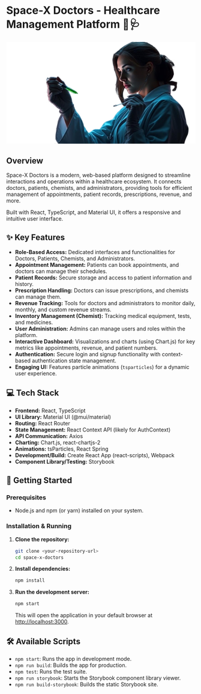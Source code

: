 # Space-X Doctors - Healthcare Management Platform 🚀🩺

![Project Screenshot](public/pics/cutout.png)

## Overview

Space-X Doctors is a modern, web-based platform designed to streamline interactions and operations within a healthcare ecosystem. It connects doctors, patients, chemists, and administrators, providing tools for efficient management of appointments, patient records, prescriptions, revenue, and more.

Built with React, TypeScript, and Material UI, it offers a responsive and intuitive user interface.

## ✨ Key Features

*   **Role-Based Access:** Dedicated interfaces and functionalities for Doctors, Patients, Chemists, and Administrators.
*   **Appointment Management:** Patients can book appointments, and doctors can manage their schedules.
*   **Patient Records:** Secure storage and access to patient information and history.
*   **Prescription Handling:** Doctors can issue prescriptions, and chemists can manage them.
*   **Revenue Tracking:** Tools for doctors and administrators to monitor daily, monthly, and custom revenue streams.
*   **Inventory Management (Chemist):** Tracking medical equipment, tests, and medicines.
*   **User Administration:** Admins can manage users and roles within the platform.
*   **Interactive Dashboard:** Visualizations and charts (using Chart.js) for key metrics like appointments, revenue, and patient numbers.
*   **Authentication:** Secure login and signup functionality with context-based authentication state management.
*   **Engaging UI:** Features particle animations (`tsparticles`) for a dynamic user experience.

## 💻 Tech Stack

*   **Frontend:** React, TypeScript
*   **UI Library:** Material UI (@mui/material)
*   **Routing:** React Router
*   **State Management:** React Context API (likely for AuthContext)
*   **API Communication:** Axios
*   **Charting:** Chart.js, react-chartjs-2
*   **Animations:** tsParticles, React Spring
*   **Development/Build:** Create React App (react-scripts), Webpack
*   **Component Library/Testing:** Storybook

## 🚀 Getting Started

### Prerequisites

*   Node.js and npm (or yarn) installed on your system.

### Installation & Running

1.  **Clone the repository:**
    ```bash
    git clone <your-repository-url>
    cd space-x-doctors
    ```
2.  **Install dependencies:**
    ```bash
    npm install
    ```
3.  **Run the development server:**
    ```bash
    npm start
    ```
    This will open the application in your default browser at [http://localhost:3000](http://localhost:3000).

## 🛠️ Available Scripts

*   `npm start`: Runs the app in development mode.
*   `npm run build`: Builds the app for production.
*   `npm test`: Runs the test suite.
*   `npm run storybook`: Starts the Storybook component library viewer.
*   `npm run build-storybook`: Builds the static Storybook site.
